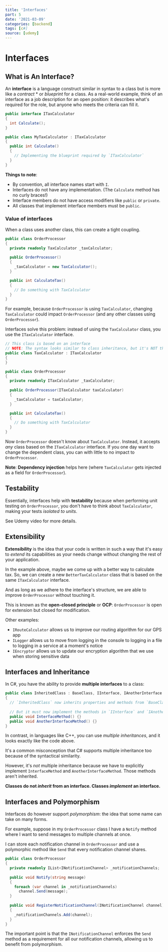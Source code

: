 ```yaml
---
title: 'Interfaces'
part: 5
date: '2021-03-09'
categories: [backend]
tags: [c#]
source: [udemy]
---
```


# Interfaces

## What is An Interface?

An **interface** is a language construct similar in syntax to a class but is more like a *contract* * or *blueprint* for a class. As a real-world example, think of an interface as a job description for an open position: it describes what's required for the role, but anyone who meets the criteria can fill it.

```csharp
public interface ITaxCalculator
{
  int Calculate();
}

public class MyTaxCalculator : ITaxCalculator
{
  public int Calculate()
  {
    // Implementing the blueprint required by `ITaxCalculator`
  }
}
```

**Things to note**:

- By convention, all interface names start with `I`.
- Interfaces do not have any implementation. (The `Calculate` method has no curly braces!)
- Interface members do not have access modifiers like `public` or `private`.
- All classes that implement interface members must be `public`.

### Value of interfaces

When a class uses another class, this can create a tight coupling.

```csharp
public class OrderProcessor
{
  private readonly TaxCalculator _taxCalculator;
  
  public OrderProcessor()
  {
    _taxCalculator = new TaxCalculator();
  }

  public int CalculateTax()
  {
    // Do something with TaxCalculator
  }
}
```

For example, because `OrderProcessor` is using `TaxCalculator`, changing `TaxCalculator` could impact `OrderProcessor` (and any other classes using `OrderProcessor`).

Interfaces solve this problem: instead of using the `TaxCalculator` class, you use the `ITaxCalculator` interface.

```csharp
// This class is based on an interface
// NOTE: The syntax looks similar to class inheritance, but it's NOT the same thing
public class TaxCalculator : ITaxCalculator
{
}

public class OrderProcessor
{
  private readonly ITaxCalculator _taxCalculator;
  
  public OrderProcessor(ITaxCalculator taxCalculator)
  {
    _taxCalculator = taxCalculator;
  }

  public int CalculateTax()
  {
    // Do something with TaxCalculator
  }
}
```

Now `OrderProcessor` doesn't know about `TaxCalculator`. Instead, it accepts *any* class based on the `ITaxCalculator` interface. If you one day want to change the dependent class, you can with little to no impact to `OrderProcessor`.

**Note**: **Dependency injection** helps here (where `TaxCalculator` gets injected as a field for `OrderProcessor`).


## Testability

Essentially, interfaces help with **testability** because when performing unit testing on `OrderProcessor`, you don't have to think about `TaxCalculator`, making your tests *isolated to units*.

See Udemy video for more details.

## Extensibility

**Extensibility** is the idea that your code is written in such a way that it's easy to *extend* its capabilities as your needs change without changing the rest of your application.

In the example above, maybe we come up with a better way to calculate tax. So, we can create a new `BetterTaxCalculator` class that is based on the same `ITaxCalculator` interface.

And as long as we adhere to the interface's structure, we are able to improve `OrderProcessor` without touching it.

This is known as the **open-closed principle** or **OCP**: `OrderProcessor` is open for extension but closed for modification.

Other examples:

* `IRouteCalculator` allows us to improve our routing algorithm for our GPS app
* `ILogger` allows us to move from logging in the console to logging in a file to logging in a service at a moment's notice
* `IEncryptor` allows us to update our encryption algorithm that we use when storing sensitive data

## Interfaces and Inheritance

In C#, you have the ability to provide **multiple interfaces** to a class:

```csharp
public class InheritedClass : BaseClass, IInterface, IAnotherInterface
{
  // `InheritedClass` now inherits properties and methods from `BaseClass`
  
  // But it must now implement the methods in `IInterface` and `IAnotherInterface`
  public void InterfaceMethod() {}
  public void AnotherInterfaceMethod() {}
}
```

In contrast, in languages like C++, you can use *multiple inheritances*, and it looks exactly like the code above.

It's a common misconception that C# supports multiple inheritance too because of the syntactical similarity.

However, it's *not* multiple inheritance because we have to explicitly implement `InterfaceMethod` and `AnotherInterfaceMethod`. Those methods aren't inherited.

**Classes do not *inherit* from an interface. Classes *implement* an interface.**

## Interfaces and Polymorphism

Interfaces do however support *polymorphism*: the idea that some name can take on many forms.

For example, suppose in my `OrderProcessor` class I have a `Notify` method where I want to send messages to multiple channels at once.

I can store each notification channel in `OrderProcessor` and use a polymorphic method like `Send` that every notification channel shares.

```csharp
public class OrderProcessor
{
  private readonly IList<INotificationChannel> _notificationChannels;
  
  public void Notify(string message)
  {
    foreach (var channel in _notificationChannels)
      channel.Send(message);
  }
  
  public void RegisterNotificationChannel(INotificationChannel channel)
  {
    _notificationChannels.Add(channel);
  }
}
```

The important point is that the `INotificationChannel` enforces the `Send` method as a requirement for all our notification channels, allowing us to benefit from polymorphism.